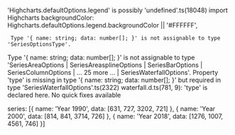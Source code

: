 'Highcharts.defaultOptions.legend' is possibly 'undefined'.ts(18048)
import Highcharts
     backgroundColor: Highcharts.defaultOptions.legend.backgroundColor || '#FFFFFF',


     Type '{ name: string; data: number[]; }' is not assignable to type 'SeriesOptionsType'.
  Type '{ name: string; data: number[]; }' is not assignable to type 'SeriesAreaOptions | SeriesAreasplineOptions | SeriesBarOptions | SeriesColumnOptions | ... 25 more ... | SeriesWaterfallOptions'.
    Property 'type' is missing in type '{ name: string; data: number[]; }' but required in type 'SeriesWaterfallOptions'.ts(2322)
waterfall.d.ts(781, 9): 'type' is declared here.
No quick fixes available

  series: [{
        name: 'Year 1990',
        data: [631, 727, 3202, 721]
    }, {
        name: 'Year 2000',
        data: [814, 841, 3714, 726]
    }, {
        name: 'Year 2018',
        data: [1276, 1007, 4561, 746]
    }]
